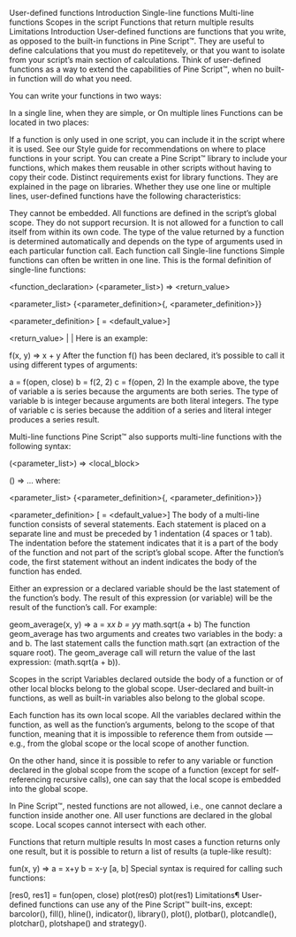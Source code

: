 User-defined functions
Introduction
Single-line functions
Multi-line functions
Scopes in the script
Functions that return multiple results
Limitations
Introduction
User-defined functions are functions that you write, as opposed to the built-in functions in Pine Script™. They are useful to define calculations that you must do repetitevely, or that you want to isolate from your script’s main section of calculations. Think of user-defined functions as a way to extend the capabilities of Pine Script™, when no built-in function will do what you need.

You can write your functions in two ways:

In a single line, when they are simple, or
On multiple lines
Functions can be located in two places:

If a function is only used in one script, you can include it in the script where it is used. See our Style guide for recommendations on where to place functions in your script.
You can create a Pine Script™ library to include your functions, which makes them reusable in other scripts without having to copy their code. Distinct requirements exist for library functions. They are explained in the page on libraries.
Whether they use one line or multiple lines, user-defined functions have the following characteristics:

They cannot be embedded. All functions are defined in the script’s global scope.
They do not support recursion. It is not allowed for a function to call itself from within its own code.
The type of the value returned by a function is determined automatically and depends on the type of arguments used in each particular function call.
Each function call
Single-line functions
Simple functions can often be written in one line. This is the formal definition of single-line functions:

<function_declaration>
    <identifier>(<parameter_list>) => <return_value>

<parameter_list>
    {<parameter_definition>{, <parameter_definition>}}

<parameter_definition>
    [<identifier> = <default_value>]

<return_value>
    <statement> | <expression> | <tuple>
Here is an example:

f(x, y) => x + y
After the function f() has been declared, it’s possible to call it using different types of arguments:

a = f(open, close)
b = f(2, 2)
c = f(open, 2)
In the example above, the type of variable a is series because the arguments are both series. The type of variable b is integer because arguments are both literal integers. The type of variable c is series because the addition of a series and literal integer produces a series result.

Multi-line functions
Pine Script™ also supports multi-line functions with the following syntax:

<identifier>(<parameter_list>) =>
    <local_block>

<identifier>(<list of parameters>) =>
    <variable declaration>
    ...
    <variable declaration or expression>
where:

<parameter_list>
    {<parameter_definition>{, <parameter_definition>}}

<parameter_definition>
    [<identifier> = <default_value>]
The body of a multi-line function consists of several statements. Each statement is placed on a separate line and must be preceded by 1 indentation (4 spaces or 1 tab). The indentation before the statement indicates that it is a part of the body of the function and not part of the script’s global scope. After the function’s code, the first statement without an indent indicates the body of the function has ended.

Either an expression or a declared variable should be the last statement of the function’s body. The result of this expression (or variable) will be the result of the function’s call. For example:

geom_average(x, y) =>
    a = x*x
    b = y*y
    math.sqrt(a + b)
The function geom_average has two arguments and creates two variables in the body: a and b. The last statement calls the function math.sqrt (an extraction of the square root). The geom_average call will return the value of the last expression: (math.sqrt(a + b)).

Scopes in the script
Variables declared outside the body of a function or of other local blocks belong to the global scope. User-declared and built-in functions, as well as built-in variables also belong to the global scope.

Each function has its own local scope. All the variables declared within the function, as well as the function’s arguments, belong to the scope of that function, meaning that it is impossible to reference them from outside — e.g., from the global scope or the local scope of another function.

On the other hand, since it is possible to refer to any variable or function declared in the global scope from the scope of a function (except for self-referencing recursive calls), one can say that the local scope is embedded into the global scope.

In Pine Script™, nested functions are not allowed, i.e., one cannot declare a function inside another one. All user functions are declared in the global scope. Local scopes cannot intersect with each other.

Functions that return multiple results
In most cases a function returns only one result, but it is possible to return a list of results (a tuple-like result):

fun(x, y) =>
    a = x+y
    b = x-y
    [a, b]
Special syntax is required for calling such functions:

[res0, res1] = fun(open, close)
plot(res0)
plot(res1)
Limitations¶
User-defined functions can use any of the Pine Script™ built-ins, except: barcolor(), fill(), hline(), indicator(), library(), plot(), plotbar(), plotcandle(), plotchar(), plotshape() and strategy().
